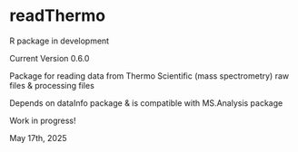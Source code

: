 # readThermo

R package in development

Current Version 0.6.0

Package for reading data from Thermo Scientific (mass spectrometry) raw files & processing files

Depends on dataInfo package & is compatible with MS.Analysis package

Work in progress!

May 17th, 2025
